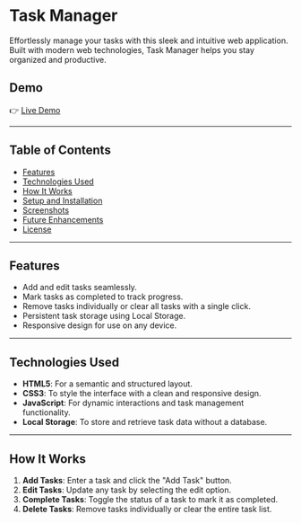 # **Task Manager**  
Effortlessly manage your tasks with this sleek and intuitive web application. Built with modern web technologies, Task Manager helps you stay organized and productive.  

## **Demo**  
👉 [Live Demo](#)  

---

## **Table of Contents**  
- [Features](#features)  
- [Technologies Used](#technologies-used)  
- [How It Works](#how-it-works)  
- [Setup and Installation](#setup-and-installation)  
- [Screenshots](#screenshots)  
- [Future Enhancements](#future-enhancements)  
- [License](#license)  

---

## **Features**  
- Add and edit tasks seamlessly.  
- Mark tasks as completed to track progress.  
- Remove tasks individually or clear all tasks with a single click.  
- Persistent task storage using Local Storage.  
- Responsive design for use on any device.  

---

## **Technologies Used**  
- **HTML5**: For a semantic and structured layout.  
- **CSS3**: To style the interface with a clean and responsive design.  
- **JavaScript**: For dynamic interactions and task management functionality.  
- **Local Storage**: To store and retrieve task data without a database.  

---

## **How It Works**  
1. **Add Tasks**: Enter a task and click the "Add Task" button.  
2. **Edit Tasks**: Update any task by selecting the edit option.  
3. **Complete Tasks**: Toggle the status of a task to mark it as completed.  
4. **Delete Tasks**: Remove tasks individually or clear the entire task list.   
